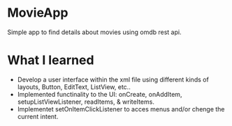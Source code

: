 # MovieApp
Simple app to find details about movies using omdb rest api.

# What I learned

* Develop a user interface within the xml file using different kinds of layouts, Button, EditText, ListView, etc..
* Implemented functinality to the UI: onCreate, onAddItem, setupListViewListener, readItems, & writeItems.
* Implementet setOnItemClickListener to acces menus and/or chenge the current intent.
